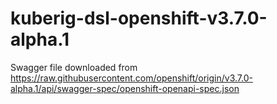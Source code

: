 # kuberig-dsl-openshift-v3.7.0-alpha.1

Swagger file downloaded from https://raw.githubusercontent.com/openshift/origin/v3.7.0-alpha.1/api/swagger-spec/openshift-openapi-spec.json
